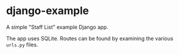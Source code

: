 # django-example

A simple "Staff List" example Django app.

The app uses SQLite. Routes can be found by examining the various ``urls.py`` files.
